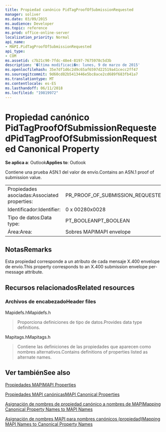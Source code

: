 ```yaml
---
title: Propiedad canónico PidTagProofOfSubmissionRequested
manager: soliver
ms.date: 03/09/2015
ms.audience: Developer
ms.topic: reference
ms.prod: office-online-server
localization_priority: Normal
api_name:
- MAPI.PidTagProofOfSubmissionRequested
api_type:
- COM
ms.assetid: c7b21c90-7fdc-48e4-8197-7675978c5d3b
description: '�ltima modificaci�n: lunes, 9 de marzo de 2015'
ms.openlocfilehash: 35e7df1d6c2d9c65af6597d22519a41cecc2ff47
ms.sourcegitcommit: 9d60cd82b5413446e5bc8ace2cd689f683fb41a7
ms.translationtype: MT
ms.contentlocale: es-ES
ms.lasthandoff: 06/11/2018
ms.locfileid: "19819972"
---
```

# <a name="pidtagproofofsubmissionrequested-canonical-property"></a><span data-ttu-id="03667-103">Propiedad canónico PidTagProofOfSubmissionRequested</span><span class="sxs-lookup"><span data-stu-id="03667-103">PidTagProofOfSubmissionRequested Canonical Property</span></span>

  
  
<span data-ttu-id="03667-104">**Se aplica a**: Outlook</span><span class="sxs-lookup"><span data-stu-id="03667-104">**Applies to**: Outlook</span></span> 
  
<span data-ttu-id="03667-105">Contiene una prueba ASN.1 del valor de envío.</span><span class="sxs-lookup"><span data-stu-id="03667-105">Contains an ASN.1 proof of submission value.</span></span>
  
|||
|:-----|:-----|
|<span data-ttu-id="03667-106">Propiedades asociadas:</span><span class="sxs-lookup"><span data-stu-id="03667-106">Associated properties:</span></span>  <br/> |<span data-ttu-id="03667-107">PR_PROOF_OF_SUBMISSION_REQUESTED</span><span class="sxs-lookup"><span data-stu-id="03667-107">PR_PROOF_OF_SUBMISSION_REQUESTED</span></span>  <br/> |
|<span data-ttu-id="03667-108">Identificador:</span><span class="sxs-lookup"><span data-stu-id="03667-108">Identifier:</span></span>  <br/> |<span data-ttu-id="03667-109">0 x 0028</span><span class="sxs-lookup"><span data-stu-id="03667-109">0x0028</span></span>  <br/> |
|<span data-ttu-id="03667-110">Tipo de datos:</span><span class="sxs-lookup"><span data-stu-id="03667-110">Data type:</span></span>  <br/> |<span data-ttu-id="03667-111">PT_BOOLEAN</span><span class="sxs-lookup"><span data-stu-id="03667-111">PT_BOOLEAN</span></span>  <br/> |
|<span data-ttu-id="03667-112">Área:</span><span class="sxs-lookup"><span data-stu-id="03667-112">Area:</span></span>  <br/> |<span data-ttu-id="03667-113">Sobres MAPI</span><span class="sxs-lookup"><span data-stu-id="03667-113">MAPI envelope</span></span>  <br/> |
   
## <a name="remarks"></a><span data-ttu-id="03667-114">Notas</span><span class="sxs-lookup"><span data-stu-id="03667-114">Remarks</span></span>

<span data-ttu-id="03667-115">Esta propiedad corresponde a un atributo de cada mensaje X.400 envelope de envío.</span><span class="sxs-lookup"><span data-stu-id="03667-115">This property corresponds to an X.400 submission envelope per-message attribute.</span></span>
  
## <a name="related-resources"></a><span data-ttu-id="03667-116">Recursos relacionados</span><span class="sxs-lookup"><span data-stu-id="03667-116">Related resources</span></span>

### <a name="header-files"></a><span data-ttu-id="03667-117">Archivos de encabezado</span><span class="sxs-lookup"><span data-stu-id="03667-117">Header files</span></span>

<span data-ttu-id="03667-118">Mapidefs.h</span><span class="sxs-lookup"><span data-stu-id="03667-118">Mapidefs.h</span></span>
  
> <span data-ttu-id="03667-119">Proporciona definiciones de tipo de datos.</span><span class="sxs-lookup"><span data-stu-id="03667-119">Provides data type definitions.</span></span>
    
<span data-ttu-id="03667-120">Mapitags.h</span><span class="sxs-lookup"><span data-stu-id="03667-120">Mapitags.h</span></span>
  
> <span data-ttu-id="03667-121">Contiene las definiciones de las propiedades que aparecen como nombres alternativos.</span><span class="sxs-lookup"><span data-stu-id="03667-121">Contains definitions of properties listed as alternate names.</span></span>
    
## <a name="see-also"></a><span data-ttu-id="03667-122">Ver también</span><span class="sxs-lookup"><span data-stu-id="03667-122">See also</span></span>



[<span data-ttu-id="03667-123">Propiedades MAPI</span><span class="sxs-lookup"><span data-stu-id="03667-123">MAPI Properties</span></span>](mapi-properties.md)
  
[<span data-ttu-id="03667-124">Propiedades MAPI canónicas</span><span class="sxs-lookup"><span data-stu-id="03667-124">MAPI Canonical Properties</span></span>](mapi-canonical-properties.md)
  
[<span data-ttu-id="03667-125">Asignación de nombres de propiedad canónico a nombres de MAPI</span><span class="sxs-lookup"><span data-stu-id="03667-125">Mapping Canonical Property Names to MAPI Names</span></span>](mapping-canonical-property-names-to-mapi-names.md)
  
[<span data-ttu-id="03667-126">Asignación de nombres MAPI para nombres canónicos (propiedad)</span><span class="sxs-lookup"><span data-stu-id="03667-126">Mapping MAPI Names to Canonical Property Names</span></span>](mapping-mapi-names-to-canonical-property-names.md)

